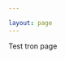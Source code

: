```yaml
---

layout: page
---
```



Test tron page

<canvas width="600px" height="400px" id="widgetCanvas"> </canvas>

<script src='/projects/tron/jquery-1.12.1.js' type="text/javascript"></script>
<script src='/projects/tron/vector.js' type="text/javascript"></script>
<script src='/projects/tron/tron.js' type="text/javascript"></script>

<script src='/projects/tron/script_fragment.js' type="text/javascript"></script>
<script type="text/javascript">

console.log("hello");

makeTronWidget(document.querySelector("canvas"),{
  steps_to_run: 120
})
</script>
